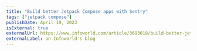 ```yaml
---
title: "Build better Jetpack Compose apps with Sentry"
tags: ["jetpack compose"]
publishDate: April 19, 2023
isExternal: true
externalUrl: https://www.infoworld.com/article/3693018/build-better-jetpack-compose-apps-with-sentry.html
externalLabel: on Infoworld's blog
---
```

